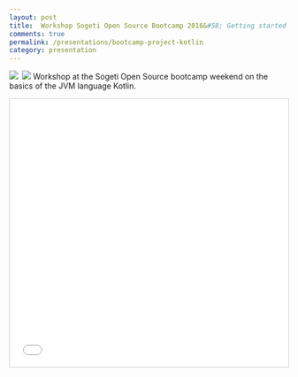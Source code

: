 ```yaml
---
layout: post
title:  Workshop Sogeti Open Source Bootcamp 2016&#58; Getting started with project Kotlin
comments: true
permalink: /presentations/bootcamp-project-kotlin
category: presentation
---
```

<a href="{{site.url}}/presentations/kotlin-getting-started"><img style="float:left; margin-right: 0.5em;" src="{{site.url}}/img/presentation.svg"/></a>
<a href="https://github.com/erwindeg/kotlin-koans"><img src="{{site.url}}/img/github.svg"/></a>
Workshop at the Sogeti Open Source bootcamp weekend on the basics of the JVM language Kotlin.

<iframe class="centerembed" src="{{site.url}}/presentations/kotlin-getting-started" width="595" height="485" frameborder="0" marginwidth="0" marginheight="0" scrolling="no" style="border:1px solid #CCC; border-width:1px; margin-bottom:5px; max-width: 100%;" allowfullscreen> </iframe> 